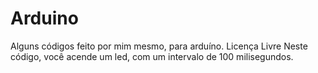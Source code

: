 # Arduino
Alguns códigos feito por mim mesmo, para arduíno.
Licença Livre
Neste código, você acende um led, com um intervalo de 100 milisegundos.
